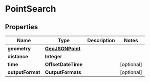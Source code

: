 

# PointSearch


## Properties

| Name | Type | Description | Notes |
|------------ | ------------- | ------------- | -------------|
|**geometry** | [**GeoJSONPoint**](GeoJSONPoint.md) |  |  |
|**distance** | **Integer** |  |  |
|**time** | **OffsetDateTime** |  |  [optional] |
|**outputFormat** | **OutputFormats** |  |  [optional] |




